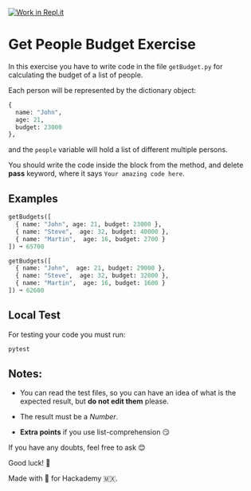 [![Work in Repl.it](https://classroom.github.com/assets/work-in-replit-14baed9a392b3a25080506f3b7b6d57f295ec2978f6f33ec97e36a161684cbe9.svg)](https://classroom.github.com/online_ide?assignment_repo_id=3296453&assignment_repo_type=AssignmentRepo)
# Get People Budget Exercise

In this exercise you have to write code in the file `getBudget.py` for calculating the budget of a list of people.

Each person will be represented by the dictionary object: 

```python
{ 
  name: "John",
  age: 21,
  budget: 23000 
},
```

and the `people` variable will hold a list of different multiple persons.

You should write the code inside the block from the method, and delete **pass** keyword, where it says `Your amazing code here`.

## Examples

```python
getBudgets([
  { name: "John", age: 21, budget: 23000 },
  { name: "Steve",  age: 32, budget: 40000 },
  { name: "Martin",  age: 16, budget: 2700 }
]) ➞ 65700

getBudgets([
  { name: "John",  age: 21, budget: 29000 },
  { name: "Steve",  age: 32, budget: 32000 },
  { name: "Martin",  age: 16, budget: 1600 }
]) ➞ 62600
```

## Local Test

For testing your code you must run: 

```sh
pytest

```

## Notes:

- You can read the test files, so you can have an idea of what is the expected result, but **do not edit them** please.

- The result must be a *Number*.

- **Extra points** if you use list-comprehension 😏

If you have any doubts, feel free to ask 😊

Good luck! 🚀

Made with 💚 for Hackademy 🇲🇽.